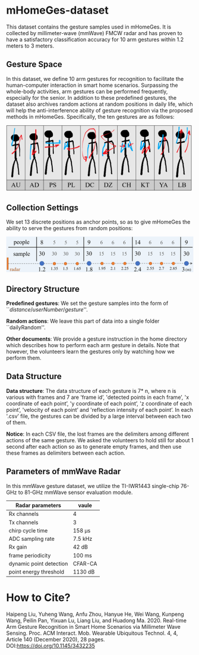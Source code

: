 # mHomeGes-dataset


This dataset contains the gesture samples used in mHomeGes.
It is collected by millimeter-wave (mmWave) FMCW radar and has proven to have a satisfactory classification accuracy for 10 arm gestures within 1.2 meters to 3 meters. 

## Gesture Space

In this dataset, we define 10 arm gestures for recognition to facilitate the human-computer interaction in smart home scenarios.
Surpassing the whole-body activities, arm gestures can be performed frequently, especially for the senior.
In addition to these predefined gestures, the dataset also archives random actions at random positions in daily life, which will help the anti-interference ability of gesture recognition via the proposed methods in mHomeGes.
Specifically, the ten gestures are as follows: 

<img src="https://raw.githubusercontent.com/GestureMan/mHomeGes-dataset/master/fig/gesturePic.png" width="500"  alt="gesturePic"/><br/>

## Collection Settings

We set 13 discrete positions as anchor points, so as to give mHomeGes the ability to serve the gestures from random positions:


<img src="https://raw.githubusercontent.com/GestureMan/mHomeGes-dataset/master/fig/anchor.png" width="550"  alt="anchor"/><br/>



## Directory Structure

**Predefined gestures**: We set the gesture samples into the form of ``*distance*/*userNumber*/*gesture*''.

**Random actions**: We leave this part of data into a single folder ``dailyRandom''.

**Other documents**: We provide a gesture instruction in the home directory which describes how to perform each arm gesture in details. Note that however, the volunteers learn the gestures only by watching how we perform them.


## Data Structure

**Data structure**: The data structure of each gesture is 7* n, where n is various with frames and 7 are 'frame id’, 'detected points in each frame’, 'x coordinate of each point’, 'y coordinate of each point’, 'z coordinate of each point’, 'velocity of each point’ and 'reflection intensity of each point’. In each '.csv’ file, the gestures can be divided by a large interval between each two of them.

**Notice**: In each CSV file, the lost frames are the delimiters among different actions of the same gesture. We asked the volunteers to hold still for about 1 second after each action so as to generate empty frames, and then use these frames as delimiters between each action.

## Parameters of mmWave Radar

In this mmWave gesture dataset, we utilize the TI-IWR1443 single-chip 76-GHz to 81-GHz mmWave sensor evaluation module.

| Radar parameters | vaule |
| ----- | ----- |
| Rx channels | 4 |
| Tx channels | 3 |
| chirp cycle time | 158 μs |
| ADC sampling rate | 7.5 kHz |
| Rx gain | 42 dB |
| frame periodicity | 100 ms |
| dynamic point detection | CFAR-CA |
| point energy threshold | 1130 dB |

# How to Cite?
Haipeng Liu, Yuheng Wang, Anfu Zhou, Hanyue He, Wei Wang, Kunpeng Wang, Peilin Pan, Yixuan Lu, Liang Liu, and Huadong Ma. 2020. Real-time Arm Gesture Recognition in Smart Home Scenarios via Millimeter Wave Sensing. Proc. ACM Interact. Mob. Wearable Ubiquitous Technol. 4, 4, Article 140 (December 2020), 28 pages. DOI:https://doi.org/10.1145/3432235
